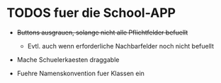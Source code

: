 # TODOS fuer die School-APP

- ~~Buttons ausgrauen, solange nicht alle Pflichtfelder befuellt~~
    - Evtl. auch wenn erforderliche Nachbarfelder noch nicht befuellt

- Mache Schuelerkaesten draggable
- Fuehre Namenskonvention fuer Klassen ein